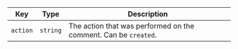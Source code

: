 | Key      | Type     | Description                                                     |
| -------- | -------- | --------------------------------------------------------------- |
| `action` | `string` | The action that was performed on the comment. Can be `created`. |
